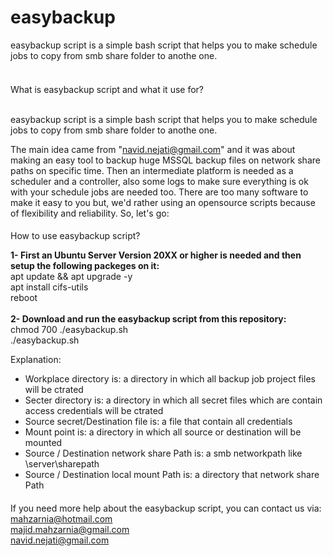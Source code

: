 # easybackup
easybackup script is a simple bash script that helps you to make schedule jobs to copy from smb share folder to anothe one.

####
<br />What is easybackup script and what it use for?

<br />easybackup script is a simple bash script that helps you to make schedule jobs to copy from smb share folder to anothe one.

The main idea came from "navid.nejati@gmail.com" and it was about making an easy tool to backup huge MSSQL backup files on network share paths on specific time.
Then an intermediate platform is needed as a scheduler and a controller, also some logs to make sure everything is ok with your schedule jobs are needed too.
There are too many software to make it easy to you but, we'd rather using an opensource scripts because of flexibility and reliability. So, let's go:
####
####
How to use easybackup script?

**1- First an Ubuntu Server Version 20XX or higher is needed and then setup the following packeges on it:**
<br />apt update && apt upgrade -y
<br />apt install cifs-utils 
<br />reboot
<br />
**<br /> 2- Download and run the easybackup script from this repository:**
<br /> chmod 700 ./easybackup.sh 
<br />
./easybackup.sh

Explanation:
- Workplace directory is: a directory in which all backup job project files will be ctrated
- Secter directory is: a directory in which all secret files which are contain access credentials will be ctrated
- Source secret/Destination file is: a file that contain all credentials 
- Mount point is: a directory in which all source or destination will be mounted
- Source / Destination network share Path is: a smb networkpath like \\server\sharepath
- Source / Destination local mount Path is: a directory that network share Path 
####
####
If you need more help about the easybackup script, you can contact us via:
<br />mahzarnia@hotmail.com
<br />majid.mahzarnia@gmail.com
<br />navid.nejati@gmail.com
